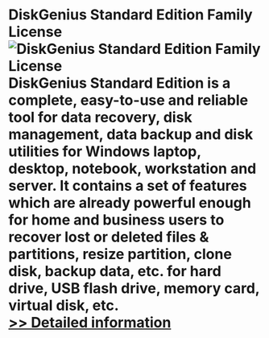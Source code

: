 # DiskGenius Standard Edition Family License<br />![DiskGenius Standard Edition Family License](https://mycommerce.akamaized.net/api/pimages/P300913489/BIG/300913489.PNG)<br />DiskGenius Standard Edition is a complete, easy-to-use and reliable tool for data recovery, disk management, data backup and disk utilities for Windows laptop, desktop, notebook, workstation and server. It contains a set of features which are already powerful enough for home and business users to recover lost or deleted files & partitions, resize partition, clone disk, backup data, etc. for hard drive, USB flash drive, memory card, virtual disk, etc.<br />[>> Detailed information](https://secure.shareit.com/shareit/product.html?productid=300913489&affiliateid=200057808)